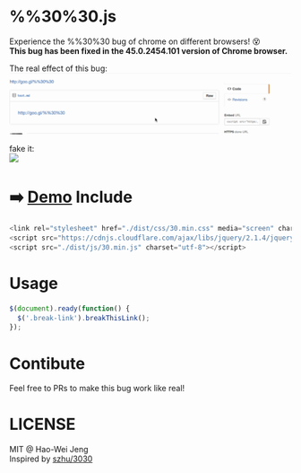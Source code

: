 # %%30%30.js
Experience the %%30%30 bug of chrome on different browsers! :dizzy_face:   
**This bug has been fixed in the 45.0.2454.101 version of Chrome browser.**  

The real effect of this bug:
![](https://raw.githubusercontent.com/lockys/3030.js/master/media/record.gif)

fake it:  
![](http://i.imgur.com/nbeIdlI.gif)

:arrow_right: [Demo](http://lockys.github.io/3030.js/)
Include
==
```javascript
<link rel="stylesheet" href="./dist/css/30.min.css" media="screen" charset="utf-8">
<script src="https://cdnjs.cloudflare.com/ajax/libs/jquery/2.1.4/jquery.min.js" charset="utf-8"></script>
<script src="./dist/js/30.min.js" charset="utf-8"></script>
```

Usage
==
```javascript
$(document).ready(function() {
  $('.break-link').breakThisLink();
});
```

Contibute
==
Feel free to PRs to make this bug work like real!

LICENSE
==
MIT @ Hao-Wei Jeng  
Inspired by [szhu/3030](https://github.com/szhu/3030)
